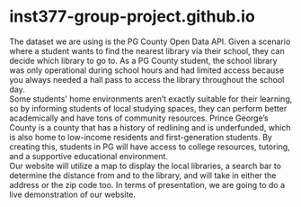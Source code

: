 # inst377-group-project.github.io
 The dataset we are using is the PG County Open Data API.  Given a scenario where a student wants to find the nearest library via their school, they can decide which library to go to.  As a PG County student, the school library was only operational during school hours and had limited access because you always needed a hall pass to access the library throughout the school day.  
 Some students' home environments aren’t exactly suitable for their learning, so by informing students of local studying spaces, they can perform better academically and have tons of community resources. 
 Prince George’s County is a county that has a history of redlining and is underfunded, which is also home to low-income residents and first-generation students. By creating this, students in PG will have access to college resources, tutoring, and a supportive educational environment.  
 Our website will utilize a map to display the local libraries, a search bar to determine the distance from and to the library, and will take in either the address or the zip code too. 
 In terms of presentation, we are going to do a live demonstration of our website.























